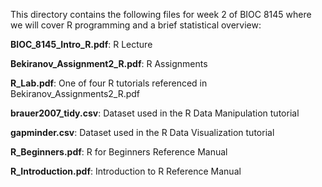 This directory contains the following files for week 2 of BIOC 8145 where we will cover R programming and a brief statistical overview:

**BIOC_8145_Intro_R.pdf**: R Lecture

**Bekiranov_Assignment2_R.pdf**: R Assignments

**R_Lab.pdf**: One of four R tutorials referenced in Bekiranov_Assignments2_R.pdf

**brauer2007_tidy.csv**: Dataset used in the R Data Manipulation tutorial

**gapminder.csv**: Dataset used in the R Data Visualization tutorial

**R_Beginners.pdf**: R for Beginners Reference Manual

**R_Introduction.pdf**: Introduction to R Reference Manual
